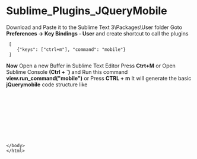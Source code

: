 # Sublime_Plugins_JQueryMobile
Download and Paste it to the Sublime Text 3\Packages\User folder
Goto **Preferences -> Key Bindings - User** and create shortcut to 
call the plugins

     [
    	{"keys": ["ctrl+m"], "command": "mobile"}	
     ]
**Now** 
Open a new Buffer in Sublime Text Editor
Press **Ctrt+M** or Open Sublime Console **(Ctrl + `)**  and 
Run this command **view.run_command("mobile")** or Press **CTRL + m**
It will generate the basic **jQuerymobile** code structure like
    <!DOCTYPE html>        		
    <html lang="en">        		
    	<head>        		
    		<meta charset="UTF-8">        		
    		<title>Persistent Footer</title>        		
    		<link rel="stylesheet" href="http://code.jquery.com/mobile/1.4.5/jquery.mobile-1.4.5.min.css" /></script>        		
    		<script src="http://code.jquery.com/jquery-1.11.1.min.js">        		
    		<script src="http://code.jquery.com/mobile/1.4.5/jquery.mobile-1.4.5.min.js"></script>        		
    		<meta name="viewport" content="width=divece-width,initial-scale=1">        		
    </head>        		
    <body>
    
    </body>
    </html>
